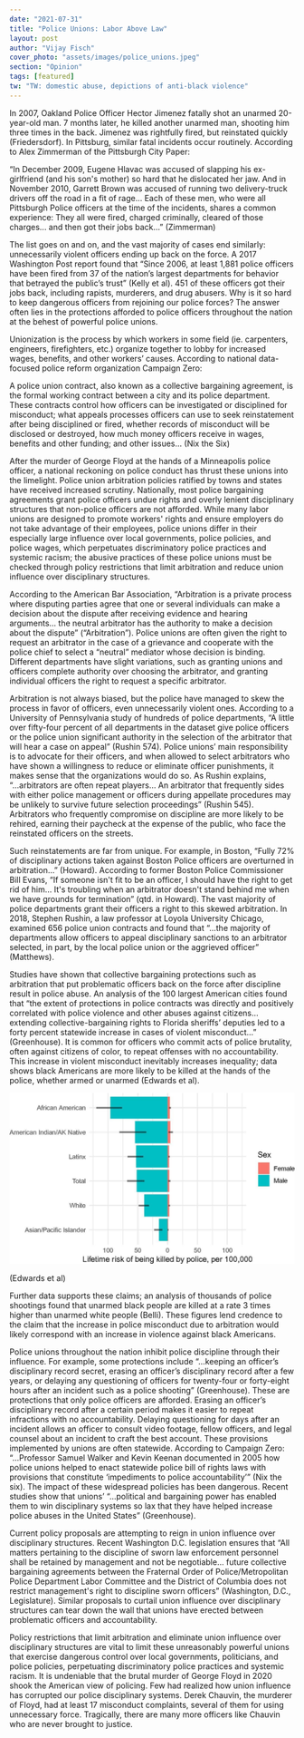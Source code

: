 ```yaml
---
date: "2021-07-31"
title: "Police Unions: Labor Above Law"
layout: post
author: "Vijay Fisch"
cover_photo: "assets/images/police_unions.jpeg"
section: "Opinion"
tags: [featured]
tw: "TW: domestic abuse, depictions of anti-black violence"
---
```


In 2007, Oakland Police Officer Hector Jimenez fatally shot an unarmed 20-year-old man. 7 months later, he killed another unarmed man, shooting him three times in the back. Jimenez was rightfully fired, but reinstated quickly (Friedersdorf). In Pittsburg, similar fatal incidents occur routinely. According to Alex Zimmerman of the Pittsburgh City Paper:

“In December 2009, Eugene Hlavac was accused of slapping his ex-girlfriend (and his son's mother) so hard that he dislocated her jaw. And in November 2010, Garrett Brown was accused of running two delivery-truck drivers off the road in a fit of rage... Each of these men, who were all Pittsburgh Police officers at the time of the incidents, shares a common experience: They all were fired, charged criminally, cleared of those charges... and then got their jobs back…” (Zimmerman)

The list goes on and on, and the vast majority of cases end similarly: unnecessarily violent officers ending up back on the force. A 2017 Washington Post report found that “Since 2006, at least 1,881 police officers have been fired from 37 of the nation’s largest departments for behavior that betrayed the public’s trust” (Kelly et al). 451 of these officers got their jobs back, including rapists, murderers, and drug abusers. Why is it so hard to keep dangerous officers from rejoining our police forces? The answer often lies in the protections afforded to police officers throughout the nation at the behest of powerful police unions.

Unionization is the process by which workers in some field (ie. carpenters, engineers, firefighters, etc.) organize together to lobby for increased wages, benefits, and other workers’ causes. According to national data-focused police reform organization Campaign Zero:

A police union contract, also known as a collective bargaining agreement, is the formal working contract between a city and its police department. These contracts control how officers can be investigated or disciplined for misconduct; what appeals processes officers can use to seek reinstatement after being disciplined or fired, whether records of misconduct will be disclosed or destroyed, how much money officers receive in wages, benefits and other funding; and other issues… (Nix the Six)

After the murder of George Floyd at the hands of a Minneapolis police officer, a national reckoning on police conduct has thrust these unions into the limelight. Police union arbitration policies ratified by towns and states have received increased scrutiny. Nationally, most police bargaining agreements grant police officers undue rights and overly lenient disciplinary structures that non-police officers are not afforded. While many labor unions are designed to promote workers' rights and ensure employers do not take advantage of their employees, police unions differ in their especially large influence over local governments, police policies, and police wages, which perpetuates discriminatory police practices and systemic racism; the abusive practices of these police unions must be checked through policy restrictions that limit arbitration and reduce union influence over disciplinary structures.

According to the American Bar Association, “Arbitration is a private process where disputing parties agree that one or several individuals can make a decision about the dispute after receiving evidence and hearing arguments… the neutral arbitrator has the authority to make a decision about the dispute” (“Arbitration”). Police unions are often given the right to request an arbitrator in the case of a grievance and cooperate with the police chief to select a “neutral” mediator whose decision is binding. Different departments have slight variations, such as granting unions and officers complete authority over choosing the arbitrator, and granting individual officers the right to request a specific arbitrator.

Arbitration is not always biased, but the police have managed to skew the process in favor of officers, even unnecessarily violent ones. According to a University of Pennsylvania study of hundreds of police departments, “A little over fifty-four percent of all departments in the dataset give police officers or the police union significant authority in the selection of the arbitrator that will hear a case on appeal” (Rushin 574). Police unions’ main responsibility is to advocate for their officers, and when allowed to select arbitrators who have shown a willingness to reduce or eliminate officer punishments, it makes sense that the organizations would do so. As Rushin explains, “...arbitrators are often repeat players… An arbitrator that frequently sides with either police management or officers during appellate procedures may be unlikely to survive future selection proceedings” (Rushin 545). Arbitrators who frequently compromise on discipline are more likely to be rehired, earning their paycheck at the expense of the public, who face the reinstated officers on the streets.

Such reinstatements are far from unique. For example, in Boston, “Fully 72% of disciplinary actions taken against Boston Police officers are overturned in arbitration…” (Howard). According to former Boston Police Commissioner Bill Evans, “If someone isn't fit to be an officer, I should have the right to get rid of him… It's troubling when an arbitrator doesn't stand behind me when we have grounds for termination” (qtd. in Howard). The vast majority of police departments grant their officers a right to this skewed arbitration. In 2018, Stephen Rushin, a law professor at Loyola University Chicago, examined 656 police union contracts and found that “...the majority of departments allow officers to appeal disciplinary sanctions to an arbitrator selected, in part, by the local police union or the aggrieved officer” (Matthews).

Studies have shown that collective bargaining protections such as arbitration that put problematic officers back on the force after discipline result in police abuse. An analysis of the 100 largest American cities found that “the extent of protections in police contracts was directly and positively correlated with police violence and other abuses against citizens… extending collective-bargaining rights to Florida sheriffs’ deputies led to a forty percent statewide increase in cases of violent misconduct...” (Greenhouse). It is common for officers who commit acts of police brutality, often against citizens of color, to repeat offenses with no accountability. This increase in violent misconduct inevitably increases inequality; data shows black Americans are more likely to be killed at the hands of the police, whether armed or unarmed (Edwards et al).

![Police1](/assets/images/killed_police.jpg)

(Edwards et al)

Further data supports these claims; an analysis of thousands of police shootings found that unarmed black people are killed at a rate 3 times higher than unarmed white people (Belli). These figures lend credence to the claim that the increase in police misconduct due to arbitration would likely correspond with an increase in violence against black Americans.

Police unions throughout the nation inhibit police discipline through their influence. For example, some protections include “...keeping an officer’s disciplinary record secret, erasing an officer’s disciplinary record after a few years, or delaying any questioning of officers for twenty-four or forty-eight hours after an incident such as a police shooting” (Greenhouse). These are protections that only police officers are afforded. Erasing an officer’s disciplinary record after a certain period makes it easier to repeat infractions with no accountability. Delaying questioning for days after an incident allows an officer to consult video footage, fellow officers, and legal counsel about an incident to craft the best account. These provisions implemented by unions are often statewide. According to Campaign Zero: “...Professor Samuel Walker and Kevin Keenan documented in 2005 how police unions helped to enact statewide police bill of rights laws with provisions that constitute ‘impediments to police accountability’” (Nix the six). The impact of these widespread policies has been dangerous. Recent studies show that unions’ “...political and bargaining power has enabled them to win disciplinary systems so lax that they have helped increase police abuses in the United States” (Greenhouse).

Current policy proposals are attempting to reign in union influence over disciplinary structures. Recent Washington D.C. legislation ensures that “All matters pertaining to the discipline of sworn law enforcement personnel shall be retained by management and not be negotiable… future collective bargaining agreements between the Fraternal Order of Police/Metropolitan Police Department Labor Committee and the District of Columbia does not restrict management's right to discipline sworn officers” (Washington, D.C., Legislature). Similar proposals to curtail union influence over disciplinary structures can tear down the wall that unions have erected between problematic officers and accountability.

Policy restrictions that limit arbitration and eliminate union influence over disciplinary structures are vital to limit these unreasonably powerful unions that exercise dangerous control over local governments, politicians, and police policies, perpetuating discriminatory police practices and systemic racism. It is undeniable that the brutal murder of George Floyd in 2020 shook the American view of policing. Few had realized how union influence has corrupted our police disciplinary systems. Derek Chauvin, the murderer of Floyd, had at least 17 misconduct complaints, several of them for using unnecessary force. Tragically, there are many more officers like Chauvin who are never brought to justice.
